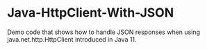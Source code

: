 # Java-HttpClient-With-JSON
Demo code that shows how to handle JSON responses when using java.net.http.HttpClient introduced in Java 11.
